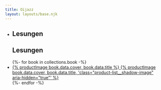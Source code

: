 ```yaml
---
title: Oijazz
layout: layouts/base.njk
---
```


<ul class="product-list">
  <li>
    <div class="reading">
      <h2>Lesungen</h2>
      <ul class="js_dates-section">
      </ul>
    </div>
    <div class="reading product-list__shadow-image">
      <h2>Lesungen</h2>
      <ul class="js_dates-section">
      </ul>
    </div>
  </li>
{%- for book in collections.book -%}
  <li>
    <a href="{{ book.url }}">
      {% productImage book.data.cover, book.data.title %}
      {% productImage book.data.cover, book.data.title, 'class="product-list__shadow-image" aria-hidden="true"' %}
    </a>
  </li>
{%- endfor -%}
</ul>
